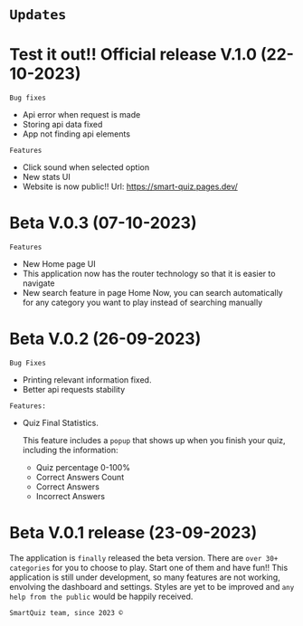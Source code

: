 # `Updates`

  # Test it out!! Official release V.1.0 (22-10-2023)
  `Bug fixes`

  - Api error when request is made
  - Storing api data fixed
  - App not finding api elements

  `Features`

  - Click sound when selected option
  - New stats UI
  - Website is now public!! Url: https://smart-quiz.pages.dev/

  # Beta V.0.3 (07-10-2023)
  `Features`

  - New Home page UI
  - This application now has the router technology so that it is easier to navigate
  - New search feature in page Home
    Now, you can search automatically for any category you want to play instead of searching manually

  # Beta V.0.2 (26-09-2023)
  `Bug Fixes`
  - Printing relevant information fixed.
  - Better api requests stability

  `Features:` 
  - Quiz Final Statistics.

    This feature includes a `popup` that shows up when you finish your quiz, including the information:
    
    - Quiz percentage 0-100%
    - Correct Answers Count
    - Correct Answers
    - Incorrect Answers
  
  # Beta V.0.1 release (23-09-2023)
  The application is `finally` released the beta version.
  There are `over 30+ categories` for you to choose to play. Start one of them and have fun!!
  This application is still under development, so many features are not working, envolving the dashboard and settings. 
  Styles are yet to be improved and `any help from the public` would be happily received.

`SmartQuiz team, since 2023 ©`
